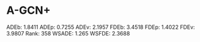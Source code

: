 # A-GCN+

ADEb: 1.8411
ADEp: 0.7255
ADEv: 2.1957
FDEb: 3.4518
FDEp: 1.4022
FDEv: 3.9807
Rank: 358
WSADE: 1.265
WSFDE: 2.3688